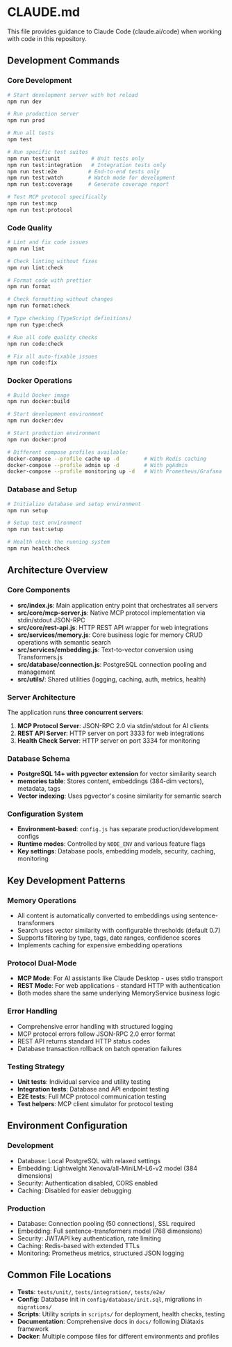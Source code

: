 # CLAUDE.md

This file provides guidance to Claude Code (claude.ai/code) when working with code in this repository.

## Development Commands

### Core Development
```bash
# Start development server with hot reload
npm run dev

# Run production server
npm run prod

# Run all tests
npm test

# Run specific test suites
npm run test:unit          # Unit tests only
npm run test:integration   # Integration tests only
npm run test:e2e          # End-to-end tests only
npm run test:watch        # Watch mode for development
npm run test:coverage     # Generate coverage report

# Test MCP protocol specifically
npm run test:mcp
npm run test:protocol
```

### Code Quality
```bash
# Lint and fix code issues
npm run lint

# Check linting without fixes
npm run lint:check

# Format code with prettier
npm run format

# Check formatting without changes
npm run format:check

# Type checking (TypeScript definitions)
npm run type:check

# Run all code quality checks
npm run code:check

# Fix all auto-fixable issues
npm run code:fix
```

### Docker Operations
```bash
# Build Docker image
npm run docker:build

# Start development environment
npm run docker:dev

# Start production environment
npm run docker:prod

# Different compose profiles available:
docker-compose --profile cache up -d        # With Redis caching
docker-compose --profile admin up -d        # With pgAdmin
docker-compose --profile monitoring up -d   # With Prometheus/Grafana
```

### Database and Setup
```bash
# Initialize database and setup environment
npm run setup

# Setup test environment
npm run test:setup

# Health check the running system
npm run health:check
```

## Architecture Overview

### Core Components
- **src/index.js**: Main application entry point that orchestrates all servers
- **src/core/mcp-server.js**: Native MCP protocol implementation via stdin/stdout JSON-RPC
- **src/core/rest-api.js**: HTTP REST API wrapper for web integrations
- **src/services/memory.js**: Core business logic for memory CRUD operations with semantic search
- **src/services/embedding.js**: Text-to-vector conversion using Transformers.js
- **src/database/connection.js**: PostgreSQL connection pooling and management
- **src/utils/**: Shared utilities (logging, caching, auth, metrics, health)

### Server Architecture
The application runs **three concurrent servers**:
1. **MCP Protocol Server**: JSON-RPC 2.0 via stdin/stdout for AI clients
2. **REST API Server**: HTTP server on port 3333 for web integrations  
3. **Health Check Server**: HTTP server on port 3334 for monitoring

### Database Schema
- **PostgreSQL 14+ with pgvector extension** for vector similarity search
- **memories table**: Stores content, embeddings (384-dim vectors), metadata, tags
- **Vector indexing**: Uses pgvector's cosine similarity for semantic search

### Configuration System
- **Environment-based**: `config.js` has separate production/development configs
- **Runtime modes**: Controlled by `NODE_ENV` and various feature flags
- **Key settings**: Database pools, embedding models, security, caching, monitoring

## Key Development Patterns

### Memory Operations
- All content is automatically converted to embeddings using sentence-transformers
- Search uses vector similarity with configurable thresholds (default 0.7)
- Supports filtering by type, tags, date ranges, confidence scores
- Implements caching for expensive embedding operations

### Protocol Dual-Mode
- **MCP Mode**: For AI assistants like Claude Desktop - uses stdio transport
- **REST Mode**: For web applications - standard HTTP with authentication
- Both modes share the same underlying MemoryService business logic

### Error Handling
- Comprehensive error handling with structured logging
- MCP protocol errors follow JSON-RPC 2.0 error format
- REST API returns standard HTTP status codes
- Database transaction rollback on batch operation failures

### Testing Strategy
- **Unit tests**: Individual service and utility testing
- **Integration tests**: Database and API endpoint testing  
- **E2E tests**: Full MCP protocol communication testing
- **Test helpers**: MCP client simulator for protocol testing

## Environment Configuration

### Development
- Database: Local PostgreSQL with relaxed settings
- Embedding: Lightweight Xenova/all-MiniLM-L6-v2 model (384 dimensions)
- Security: Authentication disabled, CORS enabled
- Caching: Disabled for easier debugging

### Production
- Database: Connection pooling (50 connections), SSL required
- Embedding: Full sentence-transformers model (768 dimensions)
- Security: JWT/API key authentication, rate limiting
- Caching: Redis-based with extended TTLs
- Monitoring: Prometheus metrics, structured JSON logging

## Common File Locations
- **Tests**: `tests/unit/`, `tests/integration/`, `tests/e2e/`
- **Config**: Database init in `config/database/init.sql`, migrations in `migrations/`
- **Scripts**: Utility scripts in `scripts/` for deployment, health checks, testing
- **Documentation**: Comprehensive docs in `docs/` following Diátaxis framework
- **Docker**: Multiple compose files for different environments and profiles